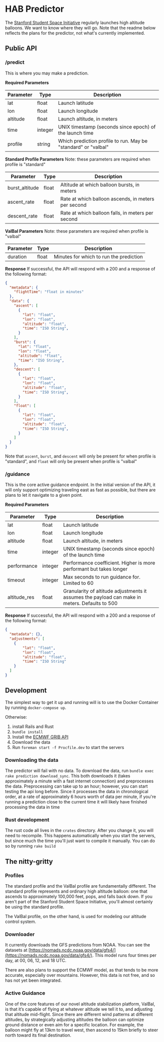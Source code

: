 # HAB Predictor
The [Stanford Student Space Initiative](https://stanfordssi.org) regularly launches high altitude balloons. 
We want to know where they will go. 
Note that the readme below reflects the plans for the predictor, not what's currently implemented.  

## Public API
### /predict
This is where you may make a prediction. 

**Required Parameters**

| Parameter | Type    | Description                                                    |
|-----------|---------|----------------------------------------------------------------|
| lat       | float   | Launch latitude                                                |
| lon       | float   | Launch longitude                                               |
| altitude  | float   | Launch altitude, in meters                                     |
| time      | integer | UNIX timestamp (seconds since epoch) of the launch time        |
| profile   | string  | Which prediction profile to run. May be "standard" or "valbal" |

**Standard Profile Parameters**
Note: these parameters are required when profile is "standard"

| Parameter      | Type  | Description                                         |
|----------------|-------|-----------------------------------------------------|
| burst_altitude | float | Altitude at which balloon bursts, in meters         |
| ascent_rate    | float | Rate at which balloon ascends, in meters per second |
| descent_rate   | float | Rate at which balloon falls, in meters per second   |

**ValBal Parameters**
Note: these parameters are required when profile is "valbal"

| Parameter    | Type  | Description                                         |
|--------------|-------|-----------------------------------------------------|
| duration     | float | Minutes for which to run the prediction             |

**Response**
If successful, the API will respond with a 200 and a response of the following format:

```json
{
  "metadata": {
    "flightTime": "float in minutes"
  },
  "data": {
    "ascent": [
      {
        "lat": "float",
        "lon": "float",
        "altitude": "float",
        "time": "ISO String",
      }
    ],
    "burst": {
      "lat": "float",
      "lon": "float",
      "altitude": "float",
      "time": "ISO String",
    },
    "descent": [
      {
        "lat": "float",
        "lon": "float",
        "altitude": "float",
        "time": "ISO String",
      }
    ],
    "float": [
      {
        "lat": "float",
        "lon": "float",
        "altitude": "float",
        "time": "ISO String",
      }
    ]
  }
}
```
Note that `ascent`, `burst`, and `descent` will only be present for when profile is "standard", and `float` will only be present when profile is "valbal"

### /guidance
This is the core active guidance endpoint. In the initial version of the API, it will only support optimizing traveling east as fast as possible, but there are plans to let it navigate to a given point.  

**Required Parameters**

| Parameter    | Type    | Description                                                         |
|--------------|---------|---------------------------------------------------------------------|
| lat          | float   | Launch latitude                                                     |
| lon          | float   | Launch longitude                                                    |
| altitude     | float   | Launch altitude, in meters                                          |
| time         | integer | UNIX timestamp (seconds since epoch) of the launch time             |
| performance  | integer | Performance coefficient. Higher is more performant but takes longer |
| timeout      | integer | Max seconds to run guidance for. Limited to 60                      |
| altitude_res | float   | Granularity of altitude adjustments it assumes the payload can make in meters. Defaults to 500 |


**Response**
If successful, the API will respond with a 200 and a response of the following format:

```json
{
  "metadata": {},
  "adjustments": [
    {
        "lat": "float",
        "lon": "float",
        "altitude": "float",
        "time": "ISO String"
    }
  ]
}
```

## Development
The simplest way to get it up and running will is to use the Docker Container by running `docker-compose up`.

Otherwise: 
1. install Rails and Rust
2. `bundle install`
3. Install the [ECMWF GRIB API](https://software.ecmwf.int/wiki/display/GRIB/GRIB+API+CMake+installation)
4. Download the data
5. Run `foreman start -f Procfile.dev` to start the servers  

### Downloading the data
The predictor will fail with no data. 
To download the data, run `bundle exec rake prediction download_sync`.
This both downloads it (takes approximately a minute with a fast internet connection) and preprocesses the data.
Preprocessing can take up to an hour; however, you can start testing the api long before.
Since it processes the data in chronological order, at a rate of approximately 6 hours worth of data per minute, if you're running a prediction close to the current time it will likely have finished processing the data in time 

### Rust development
The rust code all lives in the `crates` directory. 
After you change it, you will need to recompile. 
This happens automatically when you start the servers, but since much the time you'll just want to compile it manually. 
You can do so by running `rake build`

## The nitty-gritty
### Profiles
The standard profile and the ValBal profile are fundamentally different.
The standard profile represents and ordinary high altitude balloon: one that ascends to approximately 100,000 feet, pops, and falls back down.
If you aren't part of the Stanford Student Space Initiative, you'll almost certainly be using the standard profile.

The ValBal profile, on the other hand, is used for modeling our altitude control system. 

### Downloader
It currently downloads the GFS predictions from NOAA. 
You can see the datasets at [https://nomads.ncdc.noaa.gov/data/gfs4/](https://nomads.ncdc.noaa.gov/data/gfs4/). 
This model runs four times per day, at 00, 06, 12, and 18 UTC.
 
There are also plans to support the ECMWF model, as that tends to be more accurate, especially over mountains.
However, this data is not free, and so has not yet been integrated.

### Active Guidance
One of the core features of our novel altitude stabilization platform, ValBal, is that it’s capable of flying at whatever altitude we tell it to, and adjusting that altitude mid-flight. 
Since there are different wind patterns at different altitudes, by strategically adjusting altitudes the balloon can optimize ground distance or even aim for a specific location. 
For example, the balloon might fly at 13km to travel west, then ascend to 15km briefly to steer north toward its final destination.
